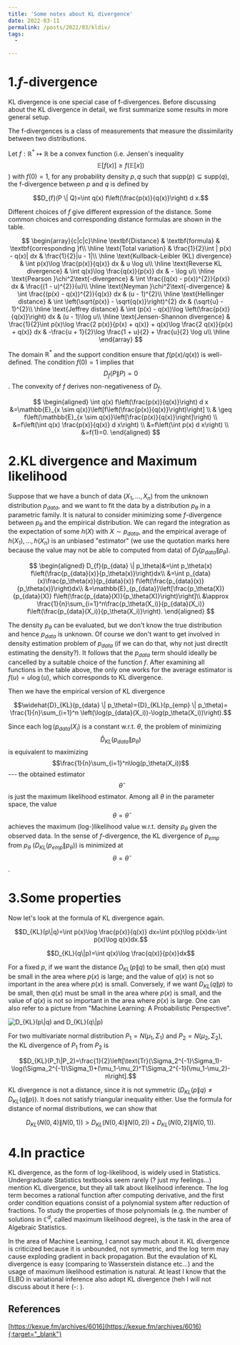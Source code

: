 ```yaml
---
title: 'Some notes about KL divergence'
date: 2022-03-11
permalink: /posts/2022/03/kldiv/
tags:
  - 

---
```



1.$f$-divergence
======

KL divergence is one special case of f-divergences. Before discussing about the KL divergence in detail, we first summarize some results in more general setup.

 The f-divergences is a class of measurements that measure the dissimilarity between two distributions.  

Let $f:\mathbb{R}^\ast\mapsto\mathbb{R}$ be a convex function (i.e. Jensen's inequality $$\mathbb{E}[f(x)] \geq f(\mathbb{E}[x])$$) with $f(0)=1$, for any probability density $p,q$ such that $\text{supp}(p)\subseteq\text{supp}(q)$, the f-divergence between $p$ and $q$ is defined by 

$$D_{f}(P \| Q)=\int q(x) f\left(\frac{p(x)}{q(x)}\right) d x.$$

Different choices of $f$ give different expression of the distance. Some common choices and corresponding distance formulas are shown in the table.

$$
\begin{array}{c|c|c}\hline 
\textbf{Distance} & \textbf{formula} & \textbf{corresponding }f\\ 
\hline 
\text{Total variation} & \frac{1}{2}\int | p(x) - q(x)| dx & \frac{1}{2}|u  - 1|\\ 
\hline 
\text{Kullback-Leibler (KL) divergence} & \int p(x)\log \frac{p(x)}{q(x)} dx & u \log u\\ 
\hline 
\text{Reverse KL divergence} & \int q(x)\log \frac{q(x)}{p(x)} dx & - \log u\\ 
\hline 
\text{Pearson }\chi^2\text{-divergence} & \int \frac{(q(x) - p(x))^{2}}{p(x)} dx & \frac{(1  - u)^{2}}{u}\\ 
\hline 
\text{Neyman }\chi^2\text{-divergence} & \int \frac{(p(x) - q(x))^{2}}{q(x)} dx & (u  - 1)^{2}\\ 
\hline 
\text{Hellinger distance} & \int \left(\sqrt{p(x)} - \sqrt{q(x)}\right)^{2} dx & (\sqrt{u} - 1)^{2}\\ 
\hline 
\text{Jeffrey distance} & \int (p(x) - q(x))\log \left(\frac{p(x)}{q(x)}\right) dx & (u - 1)\log u\\ 
\hline 
\text{Jensen-Shannon divergence} & \frac{1}{2}\int p(x)\log \frac{2 p(x)}{p(x) + q(x)} + q(x)\log \frac{2 q(x)}{p(x) + q(x)} dx & -\frac{u  + 1}{2}\log \frac{1  + u}{2} + \frac{u}{2} \log u\\ 
\hline 
\end{array}
$$

The domain $\mathbb{R}^\ast$ and the support condition ensure that $f(p(x)/q(x))$ is well-defined. The condition $f(0)=1$ implies that $$D_f(P\|P)=0$$. The convexity of $f$ derives non-negativeness of $D_f$.

$$
\begin{aligned}
\int q(x) f\left(\frac{p(x)}{q(x)}\right) d x &=\mathbb{E}_{x \sim q(x)}\left[f\left(\frac{p(x)}{q(x)}\right)\right] \\
& \geq f\left(\mathbb{E}_{x \sim q(x)}\left[\frac{p(x)}{q(x)}\right]\right) \\
&=f\left(\int q(x) \frac{p(x)}{q(x)} d x\right) \\
&=f\left(\int p(x) d x\right) \\
&=f(1)=0.
\end{aligned}
$$



2.KL divergence and Maximum likelihood
======
Suppose that we have a bunch of data $(X_1,\dots,X_n)$ from the unknown distribution $p_{data}$, and we want to fit the data by a distribution $p_\theta$ in a parametric family. It is natural to consider minimizing some $f$-divergence between $p_\theta$ and the empirical distribution. We can regard the integration as the expectation of some $h(X)$ with $X\sim p_{data}$, and the empirical average of $h(X_1),\dots,h(X_n)$ is an unbiased "estimator" (we use the quotation marks here because the value may not be able to computed from data) of $D_{f}(p_{data} \| p_\theta)$. 

$$
\begin{aligned}
D_{f}(p_{data} \| p_\theta)&=\int p_\theta(x) f\left(\frac{p_{data}(x)}{p_\theta(x)}\right)dx\\
&=\int p_{data}(x)\frac{p_\theta(x)}{p_{data}(x)} f\left(\frac{p_{data}(x)}{p_\theta(x)}\right)dx\\
&=\mathbb{E}_{p_{data}}\left[\frac{p_\theta(X)}{p_{data}(X)} f\left(\frac{p_{data}(X)}{p_\theta(X)}\right)\right]\\
&\approx \frac{1}{n}\sum_{i=1}^n\frac{p_\theta(X_i)}{p_{data}(X_i)} f\left(\frac{p_{data}(X_i)}{p_\theta(X_i)}\right).
\end{aligned}
$$

The density $p_\theta$ can be evaluated, but we don't know the true distribution and hence $p_{data}$ is unknown. Of course we don't want to get involved in density estimation problem of $p_{data}$ (if we can do that, why not just directlt estimating the density?). It follows that the $p_{data}$ term should ideally be cancelled by a suitable choice of the function $f$. After examining all functions in the table above, the only one works for the average estimator is $f(u)=u\log(u)$, which corresponds to KL divergence.

Then we have the empirical version of KL divergence

$$\widehat{D}_{KL}(p_{data} \| p_\theta)={D}_{KL}(p_{emp} \| p_\theta)= \frac{1}{n}\sum_{i=1}^n \left(\log(p_{data}(X_i))-\log(p_\theta(X_i))\right).$$

Since each $\log(p_{data}(X_i)$ is a constant w.r.t. $\theta$, the problem of minimizing $$\widehat{D}_{KL}(p_{data} \| p_\theta)$$ is equivalent to maximizing $$\frac{1}{n}\sum_{i=1}^n\log(p_\theta(X_i))$$ --- the obtained estimator $$\hat{\theta}$$ is just the maximum likelihood estimator. Among all $\theta$ in the parameter space, the value $$\theta=\hat{\theta}$$ achieves the maximum (log-)likelihood value w.r.t. density $p_\theta$ given the observed data. In the sense of $f$-divergence, the KL divergence of $p_{emp}$ from $p_\theta$ ($D_{KL}(p_{emp}\|p_\theta)$) is minimized at $$\theta=\hat{\theta}$$.



3.Some properties
======
Now let's look at the formula of KL divergence again.

$$D_{KL}(p\|q)=\int p(x)\log \frac{p(x)}{q(x)} dx=\int p(x)\log p(x)dx-\int p(x)\log q(x)dx.$$

$$D_{KL}(q\|p)=\int q(x)\log \frac{q(x)}{p(x)}dx$$

For a fixed $p$, if we want the distance $D_{KL}(p\|q)$ to be small, then $q(x)$ must be small in the area where $p(x)$ is large; and the value of $q(x)$ is not so important in the area where $p(x)$ is small. Conversely, if we want $D_{KL}(q\|p)$ to be small, then $q(x)$ must be small in the area where $p(x)$ is small, and the value of $q(x)$ is not so important in the area where $p(x)$ is large. One can also refer to a picture from "Machine Learning: A Probabilistic Perspective".

![$D_{KL}(p\|q)$ and $D_{KL}(q\|p)$](/images/kl1.png "KL div")

For two multivariate normal distribution $P_1=N(\mu_1,\Sigma_1)$ and $P_2=N(\mu_2,\Sigma_2)$, the KL divergence of $P_1$ from $P_2$ is

$$D_{KL}(P_1\|P_2)=\frac{1}{2}\left[\text{Tr}(\Sigma_2^{-1}\Sigma_1)-\log(\Sigma_2^{-1}\Sigma_1)+(\mu_1-\mu_2)^T\Sigma_2^{-1}(\mu_1-\mu_2)-n\right].$$

KL divergence is not a distance, since it is not symmetric ($D_{KL}(p\|q)\neq D_{KL}(q\|p)$). It does not satisfy triangular inequality either. Use the formula for distance of normal distributions, we can show that

$$D_{KL}(N(0,4)\|N(0,1))>D_{KL}(N(0,4)\|N(0,2))+D_{KL}(N(0,2)\|N(0,1)).$$


4.In practice
======
KL divergence, as the form of log-likelihood, is widely used in Statistics. Undergraduate Statistics textbooks seem rarely (? just my feelings...) mention KL divergence, but they all talk about likelihood inference. The $\log$ term becomes a rational function after computing derivative, and the first order condition equations consist of a polynomial system after reduction of fractions. To study the properties of those polynomials (e.g. the number of solutions in $\mathbb{C}^d$, called maximum likelihood degree), is the task in the area of Algebraic Statistics.

In the area of Machine Learning, I cannot say much about it. KL divergence is criticized because it is unbounded, not symmetric, and the $\log$ term may cause exploding gradient in back propagation. But the evaulation of KL divergence is easy (comparing to Wasserstein distance etc...) and the usage of maximum likelihood estimation is natural. At least I know that the ELBO in variational inference also adopt KL divergence (heh I will not discuss about it here (-: ).

References
------

[https://kexue.fm/archives/6016](https://kexue.fm/archives/6016){:target="_blank"}


<!-- Aren't headings cool?
<!------>
